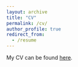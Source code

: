 ```yaml
---
layout: archive
title: "CV"
permalink: /cv/
author_profile: true
redirect_from:
  - /resume
---
```


My CV can be found [here](../files/CV_jypeng.pdf).
<!-- ../files/CV_wtx.pdf -->